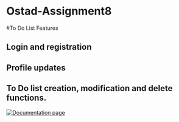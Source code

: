 # Ostad-Assignment8
#To Do List
Features
## Login and registration
## Profile updates
## To Do list creation, modification and delete functions.
 
[![Documentation page](https://documenter.getpostman.com/view/23278287/2s8YszMpVN)](#)
